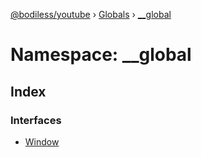 [@bodiless/youtube](../README.md) › [Globals](../globals.md) › [__global](__global.md)

# Namespace: __global

## Index

### Interfaces

* [Window](../interfaces/__global.window.md)
